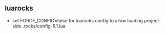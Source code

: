 ## luarocks

 * set FORCE_CONFIG=false for luarocks config to allow loading project-side .rocks/config-5.1.lua

